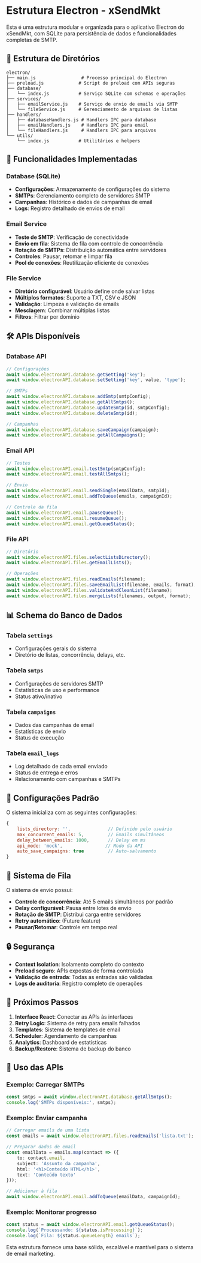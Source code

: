# Estrutura Electron - xSendMkt

Esta é uma estrutura modular e organizada para o aplicativo Electron do xSendMkt, com SQLite para persistência de dados e funcionalidades completas de SMTP.

## 📁 Estrutura de Diretórios

```
electron/
├── main.js                 # Processo principal do Electron
├── preload.js             # Script de preload com APIs seguras
├── database/
│   └── index.js           # Serviço SQLite com schemas e operações
├── services/
│   ├── emailService.js    # Serviço de envio de emails via SMTP
│   └── fileService.js     # Gerenciamento de arquivos de listas
├── handlers/
│   ├── databaseHandlers.js # Handlers IPC para database
│   ├── emailHandlers.js    # Handlers IPC para email
│   └── fileHandlers.js     # Handlers IPC para arquivos
└── utils/
    └── index.js           # Utilitários e helpers
```

## 🚀 Funcionalidades Implementadas

### Database (SQLite)
- **Configurações**: Armazenamento de configurações do sistema
- **SMTPs**: Gerenciamento completo de servidores SMTP
- **Campanhas**: Histórico e dados de campanhas de email
- **Logs**: Registro detalhado de envios de email

### Email Service
- **Teste de SMTP**: Verificação de conectividade
- **Envio em fila**: Sistema de fila com controle de concorrência
- **Rotação de SMTPs**: Distribuição automática entre servidores
- **Controles**: Pausar, retomar e limpar fila
- **Pool de conexões**: Reutilização eficiente de conexões

### File Service
- **Diretório configurável**: Usuário define onde salvar listas
- **Múltiplos formatos**: Suporte a TXT, CSV e JSON
- **Validação**: Limpeza e validação de emails
- **Mesclagem**: Combinar múltiplas listas
- **Filtros**: Filtrar por domínio

## 🛠️ APIs Disponíveis

### Database API
```typescript
// Configurações
await window.electronAPI.database.getSetting('key');
await window.electronAPI.database.setSetting('key', value, 'type');

// SMTPs
await window.electronAPI.database.addSmtp(smtpConfig);
await window.electronAPI.database.getAllSmtps();
await window.electronAPI.database.updateSmtp(id, smtpConfig);
await window.electronAPI.database.deleteSmtp(id);

// Campanhas
await window.electronAPI.database.saveCampaign(campaign);
await window.electronAPI.database.getAllCampaigns();
```

### Email API
```typescript
// Testes
await window.electronAPI.email.testSmtp(smtpConfig);
await window.electronAPI.email.testAllSmtps();

// Envio
await window.electronAPI.email.sendSingle(emailData, smtpId);
await window.electronAPI.email.addToQueue(emails, campaignId);

// Controle da fila
await window.electronAPI.email.pauseQueue();
await window.electronAPI.email.resumeQueue();
await window.electronAPI.email.getQueueStatus();
```

### File API
```typescript
// Diretório
await window.electronAPI.files.selectListsDirectory();
await window.electronAPI.files.getEmailLists();

// Operações
await window.electronAPI.files.readEmails(filename);
await window.electronAPI.files.saveEmailList(filename, emails, format);
await window.electronAPI.files.validateAndCleanList(filename);
await window.electronAPI.files.mergeLists(filenames, output, format);
```

## 📊 Schema do Banco de Dados

### Tabela `settings`
- Configurações gerais do sistema
- Diretório de listas, concorrência, delays, etc.

### Tabela `smtps`
- Configurações de servidores SMTP
- Estatísticas de uso e performance
- Status ativo/inativo

### Tabela `campaigns`
- Dados das campanhas de email
- Estatísticas de envio
- Status de execução

### Tabela `email_logs`
- Log detalhado de cada email enviado
- Status de entrega e erros
- Relacionamento com campanhas e SMTPs

## 🔧 Configurações Padrão

O sistema inicializa com as seguintes configurações:

```javascript
{
    lists_directory: '',              // Definido pelo usuário
    max_concurrent_emails: 5,         // Emails simultâneos
    delay_between_emails: 1000,       // Delay em ms
    api_mode: 'mock',                // Modo da API
    auto_save_campaigns: true         // Auto-salvamento
}
```

## 🚦 Sistema de Fila

O sistema de envio possui:
- **Controle de concorrência**: Até 5 emails simultâneos por padrão
- **Delay configurável**: Pausa entre lotes de envio
- **Rotação de SMTP**: Distribui carga entre servidores
- **Retry automático**: (Future feature)
- **Pausar/Retomar**: Controle em tempo real

## 🔒 Segurança

- **Context Isolation**: Isolamento completo do contexto
- **Preload seguro**: APIs expostas de forma controlada
- **Validação de entrada**: Todas as entradas são validadas
- **Logs de auditoria**: Registro completo de operações

## 🎯 Próximos Passos

1. **Interface React**: Conectar as APIs às interfaces
2. **Retry Logic**: Sistema de retry para emails falhados
3. **Templates**: Sistema de templates de email
4. **Scheduler**: Agendamento de campanhas
5. **Analytics**: Dashboard de estatísticas
6. **Backup/Restore**: Sistema de backup do banco

## 📝 Uso das APIs

### Exemplo: Carregar SMTPs
```typescript
const smtps = await window.electronAPI.database.getAllSmtps();
console.log('SMTPs disponíveis:', smtps);
```

### Exemplo: Enviar campanha
```typescript
// Carregar emails de uma lista
const emails = await window.electronAPI.files.readEmails('lista.txt');

// Preparar dados de email
const emailData = emails.map(contact => ({
    to: contact.email,
    subject: 'Assunto da campanha',
    html: '<h1>Conteúdo HTML</h1>',
    text: 'Conteúdo texto'
}));

// Adicionar à fila
await window.electronAPI.email.addToQueue(emailData, campaignId);
```

### Exemplo: Monitorar progresso
```typescript
const status = await window.electronAPI.email.getQueueStatus();
console.log(`Processando: ${status.isProcessing}`);
console.log(`Fila: ${status.queueLength} emails`);
```

Esta estrutura fornece uma base sólida, escalável e mantível para o sistema de email marketing.
